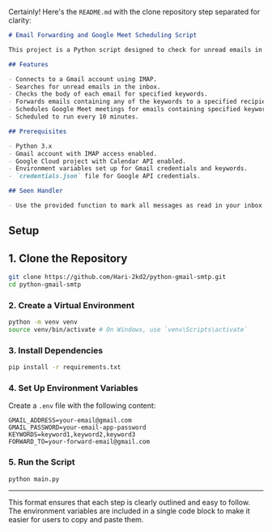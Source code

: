 Certainly! Here's the `README.md` with the clone repository step separated for clarity:

```markdown
# Email Forwarding and Google Meet Scheduling Script

This project is a Python script designed to check for unread emails in a Gmail account, look for specific keywords, forward those emails to a specified recipient, and schedule Google Meet meetings for them. It runs periodically using the `schedule` library.

## Features

- Connects to a Gmail account using IMAP.
- Searches for unread emails in the inbox.
- Checks the body of each email for specified keywords.
- Forwards emails containing any of the keywords to a specified recipient.
- Schedules Google Meet meetings for emails containing specified keywords.
- Scheduled to run every 10 minutes.

## Prerequisites

- Python 3.x
- Gmail account with IMAP access enabled.
- Google Cloud project with Calendar API enabled.
- Environment variables set up for Gmail credentials and keywords.
- `credentials.json` file for Google API credentials.

## Seen Handler

- Use the provided function to mark all messages as read in your inbox.
```

## Setup

## 1. Clone the Repository

```sh
git clone https://github.com/Hari-2kd2/python-gmail-smtp.git
cd python-gmail-smtp
```

### 2. Create a Virtual Environment

```sh
python -m venv venv
source venv/bin/activate # On Windows, use `venv\Scripts\activate`
```

### 3. Install Dependencies

```sh
pip install -r requirements.txt
```

### 4. Set Up Environment Variables

Create a `.env` file with the following content:

```plaintext
GMAIL_ADDRESS=your-email@gmail.com
GMAIL_PASSWORD=your-email-app-password
KEYWORDS=keyword1,keyword2,keyword3
FORWARD_TO=your-forward-email@gmail.com
```

### 5. Run the Script

```sh
python main.py
```

---

This format ensures that each step is clearly outlined and easy to follow. The environment variables are included in a single code block to make it easier for users to copy and paste them.
